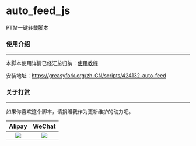 # auto_feed_js 
PT站一键转载脚本

### 使用介绍

----

本脚本使用详情已经汇总归纳：[使用教程](https://github.com/tomorrow505/auto_feed_js/wiki)

安装地址：https://greasyfork.org/zh-CN/scripts/424132-auto-feed

### 关于打赏

----

如果你喜欢这个脚本，请捐赠我作为更新维护的动力吧。

|                   Alipay                    |                     WeChat                     |
| :-----------------------------------------: | :--------------------------------------------: |
| ![](https://tomorrow505.xyz/img/ali_pay.png) | ![](https://tomorrow505.xyz/img/wechat_pay.png) |

 

